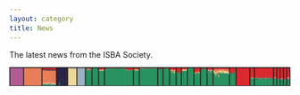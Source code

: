 ```yaml
---
layout: category
title: News
---
```

The latest news from the ISBA Society.

![Admixture](/assets/images/admixture.png)
